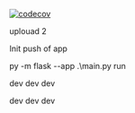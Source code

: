 [![codecov](https://codecov.io/gh/jenicekhartigu/stin2024-weatherApp/graph/badge.svg?token=CNEQPRBCIG)](https://codecov.io/gh/jenicekhartigu/stin2024-weatherApp)


uplouad 2

Init push of app

py -m flask --app .\main.py run

dev dev dev

dev dev dev